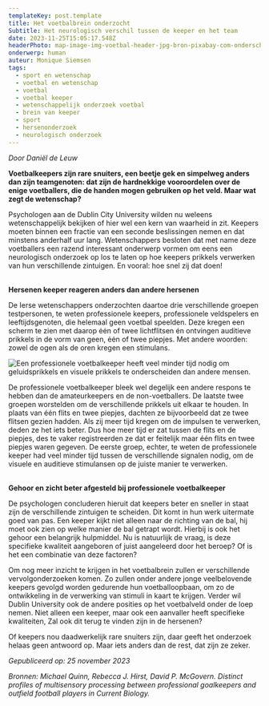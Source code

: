 ```yaml
---
templateKey: post.template
title: Het voetbalbrein onderzocht
Subtitle: Het neurologisch verschil tussen de keeper en het team
date: 2023-11-25T15:05:17.548Z
headerPhoto: map-image-img-voetbal-header-jpg-bron-pixabay-com-onderschrift-voetbal-header
onderwerp: human
auteur: Monique Siemsen
tags:
  - sport en wetenschap
  - voetbal en wetenschap
  - voetbal
  - voetbal keeper
  - wetenschappelijk onderzoek voetbal
  - brein van keeper
  - sport
  - hersenonderzoek
  - neurologisch onderzoek
---
```

*D﻿oor Daniël de Leuw*

**Voetbalkeepers zijn rare snuiters, een beetje gek en simpelweg anders dan zijn teamgenoten: dat zijn de hardnekkige vooroordelen over de enige voetballers, die de handen mogen gebruiken op het veld. Maar wat zegt de wetenschap?**

Psychologen aan de Dublin City University wilden nu weleens wetenschappelijk bekijken of hier wel een kern van waarheid in zit. Keepers moeten binnen een fractie van een seconde beslissingen nemen en dat minstens anderhalf uur lang. Wetenschappers besloten dat met name deze voetballers een razend interessant onderwerp vormen om eens een neurologisch onderzoek op los te laten op hoe keepers prikkels verwerken van hun verschillende zintuigen. En vooral: hoe snel zij dat doen!

**\
H﻿ersenen keeper reageren anders dan andere hersenen**

De Ierse wetenschappers onderzochten daartoe drie verschillende groepen testpersonen, te weten professionele keepers, professionele veldspelers en leeftijdsgenoten, die helemaal geen voetbal speelden. Deze kregen een scherm te zien met daarop ėėn of twee lichtflitsen én ontvingen auditieve prikkels in de vorm van geen, ėėn of twee piepjes. Met andere woorden: zowel de ogen als de oren kregen een stimulans.

![Een professionele voetbalkeeper heeft veel minder tijd nodig om geluidsprikkels en visuele prikkels te onderscheiden dan andere mensen.](/img/voetbal-goal.jpg "Pixabay.com")

De professionele voetbalkeeper bleek wel degelijk een andere respons te hebben dan de amateurkeepers en de non-voetballers. De laatste twee groepen worstelden om de verschillende prikkels uit elkaar te houden. In plaats van één flits en twee piepjes, dachten ze bijvoorbeeld dat ze twee flitsen gezien hadden. Als zij meer tijd kregen om de impulsen te verwerken, deden ze het iets beter. Dus hoe meer tijd er zat tussen de flits en de piepjes, des te vaker registreerden ze dat er feitelijk maar één flits en twee piepjes waren gegeven. De eerste groep, echter, te weten de professionele keeper had veel minder tijd tussen de verschillende signalen nodig, om de visuele en auditieve stimulansen op de juiste manier te verwerken.

**\
G﻿ehoor en zicht beter afgesteld bij professionele voetbalkeeper**

De psychologen concluderen hieruit dat keepers beter en sneller in staat zijn de verschillende zintuigen te scheiden. Dit komt in hun werk uitermate goed van pas. Een keeper kijkt niet alleen naar de richting van de bal, hij moet ook zien op welke manier de bal getrapt wordt. Hierbij is ook het gehoor een belangrijk hulpmiddel. Nu is natuurlijk de vraag, is deze specifieke kwaliteit aangeboren of juist aangeleerd door het beroep? Of is het een combinatie van deze factoren?



Om nog meer inzicht te krijgen in het voetbalbrein zullen er verschillende vervolgonderzoeken komen. Zo zullen onder andere jonge veelbelovende keepers gevolgd worden gedurende hun voetballoopbaan, om zo de ontwikkeling in de verwerking van stimuli in kaart te krijgen. Verder wil Dublin University ook de andere posities op het voetbalveld onder de loep nemen. Niet alleen een keeper, maar ook een aanvaller heeft specifieke kwaliteiten, Zal ook dit terug te vinden zijn in de hersenen?



Of keepers nou daadwerkelijk rare snuiters zijn, daar geeft het onderzoek helaas geen antwoord op. Maar iets anders dan de rest, dat zijn ze zeker.



*Gepubliceerd op: 25 november 2023*

*Bronnen: Michael Quinn, Rebecca J. Hirst, David P. McGovern. Distinct profiles of multisensory processing between professional goalkeepers and outfield football players in Current Biology.*